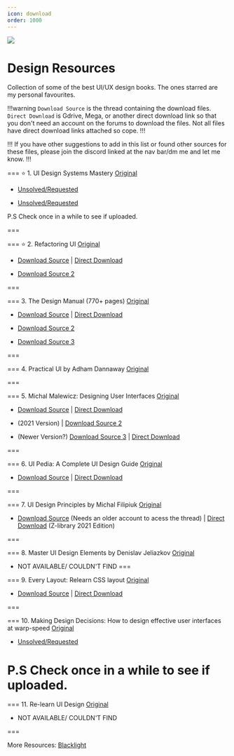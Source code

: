 ```yaml
---
icon: download
order: 1000
---
```

![](../static/designres.png)

# Design Resources

Collection of some of the best UI/UX design books. The ones starred are my personal favourites.

!!!warning `Download Source` is the thread containing the download files. `Direct Download` is Gdrive, Mega, or another direct download link so that you don't need an account on the forums to download the files.
Not all files have direct download links attached so cope.
!!!

!!!
If you have other suggestions to add in this list or found other sources for these files, please join the discord linked at the nav bar/dm me and let me know. 
!!!

=== :star: 1. UI Design Systems Mastery
[Original](https://marinabudarina.gumroad.com/l/mhazm)

- [Unsolved/Requested](https://freesoff.com/t/systems-mastery-ui-design/415409)  

- [Unsolved/Requested](https://tutflix.org/threads/ultimate-ui-design-systems-mastery-ebook.52580) 

P.S Check once in a while to see if uploaded.

===

=== :star: 2. Refactoring UI 
[Original](https://www.refactoringui.com/)

- [Download Source](https://babia.to/threads/refactoring-ui-%E2%80%93-complete-package-video.22252/page-3#post-1044765) | [Direct Download](https://drive.google.com/drive/folders/1jX2erT8YLoWB6GwTpIgqclp5Oefj2i37) 

- [Download Source 2](https://www.psdly.com/refactoring-ui-complete-package)

===

=== 3. The Design Manual (770+ pages) 
[Original](https://uiadrian.gumroad.com/l/design-manual?layout=profile)

- [Download Source](https://babia.to/threads/req-the-design-manual-770-pages-and-free-bonuses.76449/page-2) | [Direct Download]()

- [Download Source 2](https://babia.to/threads/the-design-manual-770-pages-or-android-guide-250-just-needed-the-pdf.71708/)
 
- [Download Source 3](https://tutflix.org/resources/ebook-the-ui-professionals-design-manual-600-pages-and-free-bonuses.7967/)

===

=== 4. Practical UI by Adham Dannaway 
[Original](https://www.practical-ui.com/)


===

=== 5. Michal Malewicz: Designing User Interfaces 
[Original](https://www.designingui.com/)

- [Download Source](https://freesoff.com/t/designing-user-interfaces-hype4academy/356492) | [Direct Download](https://drive.google.com/drive/folders/1feJUT_YLGwdxINxmydtothvXzFBjl8m8)

- (2021 Version) | [Download Source 2](https://tutflix.org/resources/ebook-designing-ui-designing-user-interfaces-2021.4117/) 

- (Newer Version?) [Download Source 3](https://www.wsodownloads.in/michal-malewicz-hype4-academy-designing-user-interfaces/) | [Direct Download](https://mega.nz/folder/f1dg1aLa#Ze6DqzA3WtKjpQ8K5kNFqQ)

===

=== 6. UI Pedia: A Complete UI Design Guide 
[Original](https://ui-pedia.com/)

- [Download Source](https://tutflix.org/resources/ui-pedia-a-complete-ui-design-guide.9641/) | [Direct Download](https://www.mediafire.com/file/rpfblp2oe2ukcim/UI_Pedia.zip/file)

===

=== 7. UI Design Principles by Michal Filipiuk 
[Original](https://michaelfilipiuk.gumroad.com/l/uiguide)

- [Download Source](https://babia.to/threads/ebook-ui-design-principles-by-michael-filipiuk.63612/) (Needs an older account to acess the thread) | [Direct Download](https://pixeldrain.com/u/jPUNjM4w )  (Z-library 2021 Edition)

===

=== 8. Master UI Design Elements by Denislav Jeliazkov 
[Original](https://www.masteruibook.com/) 

- NOT AVAILABLE/ COULDN'T FIND
===

=== 9. Every Layout: Relearn CSS layout 
[Original](https://every-layout.dev/)

- [Download Source](https://babia.to/threads/every-layout-relearn-css-layout.75328/) | [Direct Download](https://send.cm/d/HHwB)


===

=== 10. Making Design Decisions: How to design effective user interfaces at warp-speed 
[Original](https://uidecisions.com/l/workbook)

- [Unsolved/Requested](https://tutflix.org/threads/making-design-decisions-how-to-design-effective-user-interfaces-at-warp-speed-pdf.53684/)

P.S Check once in a while to see if uploaded.
===

=== 11. Re-learn UI Design 
[Original](https://salimdabanca.gumroad.com/l/re-learn-ui-design-ebook)

- NOT AVAILABLE/ COULDN'T FIND

=== 

More Resources: [Blacklight](https://backlight.dev/mastery/)

